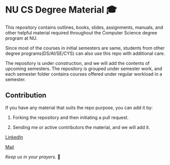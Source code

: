 # NU CS Degree Material 🎓

This repository contains outlines, books, slides, assignments, manuals, and other helpful material required throughout the Computer Science degree program at NU.

Since most of the courses in initial semesters are same, students from other degree programs(DS/AI/SE/CYS) can also use this repo with additional care.

The repository is under construction, and we will add the contents of upcoming semesters. The repository is grouped under semester work, and each semester folder contains courses offered under regular workload in a semester.

## Contribution

If you have any material that suits the repo purpose, you can add it by:

1. Forking the repository and then initiating a pull request.

2. Sending me or active contributors the material, and we will add it.


[LinkedIn](https://www.linkedin.com/in/mdalinoorka/)

[Mail](mdalinoorka@gmail.com)







*Keep us in your prayers.* 🙏
